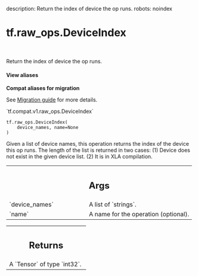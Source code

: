 description: Return the index of device the op runs.
robots: noindex

# tf.raw_ops.DeviceIndex

<!-- Insert buttons and diff -->

<table class="tfo-notebook-buttons tfo-api nocontent" align="left">

</table>



Return the index of device the op runs.


<section class="expandable">
  <h4 class="showalways">View aliases</h4>
  <p>
<b>Compat aliases for migration</b>
<p>See
<a href="https://www.tensorflow.org/guide/migrate">Migration guide</a> for
more details.</p>
<p>`tf.compat.v1.raw_ops.DeviceIndex`</p>
</p>
</section>

<pre class="devsite-click-to-copy prettyprint lang-py tfo-signature-link">
<code>tf.raw_ops.DeviceIndex(
    device_names, name=None
)
</code></pre>



<!-- Placeholder for "Used in" -->

Given a list of device names, this operation returns the index of the device
this op runs. The length of the list is returned in two cases:
(1) Device does not exist in the given device list.
(2) It is in XLA compilation.

<!-- Tabular view -->
 <table class="responsive fixed orange">
<colgroup><col width="214px"><col></colgroup>
<tr><th colspan="2"><h2 class="add-link">Args</h2></th></tr>

<tr>
<td>
`device_names`<a id="device_names"></a>
</td>
<td>
A list of `strings`.
</td>
</tr><tr>
<td>
`name`<a id="name"></a>
</td>
<td>
A name for the operation (optional).
</td>
</tr>
</table>



<!-- Tabular view -->
 <table class="responsive fixed orange">
<colgroup><col width="214px"><col></colgroup>
<tr><th colspan="2"><h2 class="add-link">Returns</h2></th></tr>
<tr class="alt">
<td colspan="2">
A `Tensor` of type `int32`.
</td>
</tr>

</table>

